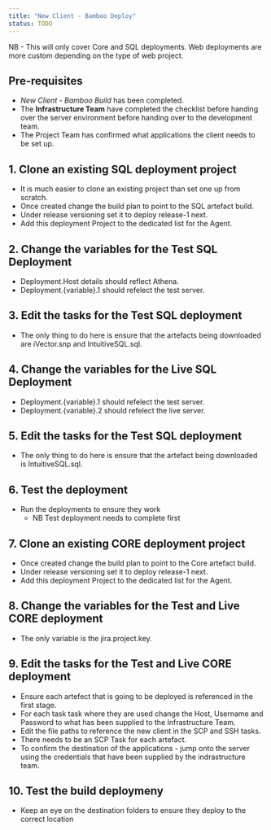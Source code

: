 ```yaml
---
title: "New Client - Bamboo Deploy"
status: TODO
---
```


NB - This will only cover Core and SQL deployments.  Web deployments are more custom depending on the type of web project.

## Pre-requisites
- *New Client - Bamboo Build* has been completed.
- The **Infrastructure Team** have completed the checklist before handing over the server environment before handing over to the development team.
- The Project Team has confirmed what applications the client needs to be set up.

## 1. Clone an existing SQL deployment project
- It is much easier to clone an existing project than set one up from scratch.
- Once created change the build plan to point to the SQL artefact build.
- Under release versioning set it to deploy release-1 next.
- Add this deployment Project to the dedicated list for the Agent.

## 2. Change the variables for the Test SQL Deployment
- Deployment.Host details should reflect Athena.
- Deployment.{variable}.1 should refelect the test server.

## 3. Edit the tasks for the Test SQL deployment
- The only thing to do here is ensure that the artefacts being downloaded are iVector.snp and IntuitiveSQL.sql.

## 4. Change the variables for the Live SQL Deployment
- Deployment.{variable}.1 should refelect the test server.
- Deployment.{variable}.2 should refelect the live server.

## 5. Edit the tasks for the Test SQL deployment
- The only thing to do here is ensure that the artefact being downloaded is IntuitiveSQL.sql.

## 6. Test the deployment
- Run the deployments to ensure they work
	- NB Test deployment needs to complete first

## 7. Clone an existing CORE deployment project
- Once created change the build plan to point to the Core artefact build.
- Under release versioning set it to deploy release-1 next.
- Add this deployment Project to the dedicated list for the Agent.

## 8. Change the variables for the Test and Live CORE deployment
- The only variable is the jira.project.key.

## 9. Edit the tasks for the Test and Live CORE deployment
- Ensure each artefect that is going to be deployed is referenced in the first stage.
- For each task task where they are used change the Host, Username and Password to what has been supplied to the Infrastructure Team.
- Edit the file paths to reference the new client in the SCP and SSH tasks.
- There needs to be an SCP Task for each artefact.
- To confirm the destination of the applications - jump onto the server using the credentials that have been supplied by the indrastructure team.

## 10. Test the build deploymeny
- Keep an eye on the destination folders to ensure they deploy to the correct location